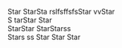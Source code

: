   Star
StarSta  rslfsffsfsStar
vvStar  
S tarStar
Star  
StarStar 
StarStarss  
Stars ss 
Star
Star 
Star
 
